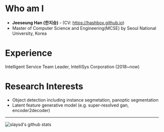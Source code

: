# Who am I
* **Jeeseung Han (한지승)** - (CV: https://hashbox.github.io)
* Master of Computer Science and Engineering(MCSE) by Seoul National University, Korea

# Experience
Intelligent Service Team Leader, IntelliSys Corporation (2018~now)

# Research Interests
- Object detection including instance segmetation, panoptic segmentation
- Latent feature generative model (e.g. super-resolved gan, encoder2decoder)

---

![slaysd's github stats](https://github-readme-stats.vercel.app/api?username=slaysd&show_icons=true)

